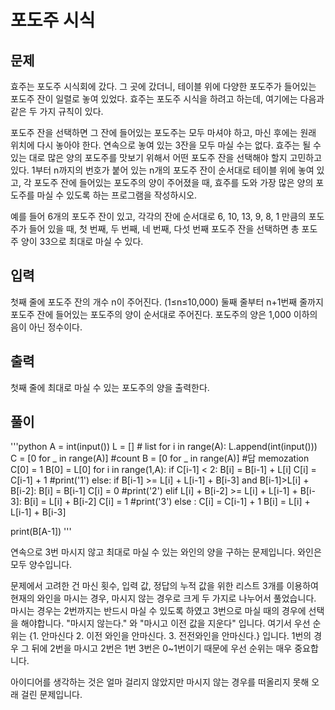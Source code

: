 # 포도주 시식

## 문제

효주는 포도주 시식회에 갔다. 그 곳에 갔더니, 테이블 위에 다양한 포도주가 들어있는 포도주 잔이 일렬로 놓여 있었다. 효주는 포도주 시식을 하려고 하는데, 여기에는 다음과 같은 두 가지 규칙이 있다.

포도주 잔을 선택하면 그 잔에 들어있는 포도주는 모두 마셔야 하고, 마신 후에는 원래 위치에 다시 놓아야 한다.
연속으로 놓여 있는 3잔을 모두 마실 수는 없다.
효주는 될 수 있는 대로 많은 양의 포도주를 맛보기 위해서 어떤 포도주 잔을 선택해야 할지 고민하고 있다. 1부터 n까지의 번호가 붙어 있는 n개의 포도주 잔이 순서대로 테이블 위에 놓여 있고, 각 포도주 잔에 들어있는 포도주의 양이 주어졌을 때, 효주를 도와 가장 많은 양의 포도주를 마실 수 있도록 하는 프로그램을 작성하시오.

예를 들어 6개의 포도주 잔이 있고, 각각의 잔에 순서대로 6, 10, 13, 9, 8, 1 만큼의 포도주가 들어 있을 때, 첫 번째, 두 번째, 네 번째, 다섯 번째 포도주 잔을 선택하면 총 포도주 양이 33으로 최대로 마실 수 있다.

## 입력

첫째 줄에 포도주 잔의 개수 n이 주어진다. (1≤n≤10,000) 둘째 줄부터 n+1번째 줄까지 포도주 잔에 들어있는 포도주의 양이 순서대로 주어진다. 포도주의 양은 1,000 이하의 음이 아닌 정수이다.

## 출력

첫째 줄에 최대로 마실 수 있는 포도주의 양을 출력한다.

## 풀이

'''python
A = int(input())
L = [] # list
for i in range(A):
L.append(int(input()))
C = [0 for _ in range(A)] #count
B = [0 for _ in range(A)] #답 memozation
C[0] = 1
B[0] = L[0]
for i in range(1,A):
if C[i-1] < 2:
B[i] = B[i-1] + L[i]
C[i] = C[i-1] + 1
#print('1')
else:
if B[i-1] >= L[i] + L[i-1] + B[i-3] and B[i-1]>L[i] + B[i-2]:
B[i] = B[i-1]
C[i] = 0
#print('2')
elif L[i] + B[i-2] >= L[i] + L[i-1] + B[i-3]:
B[i] = L[i] + B[i-2]
C[i] = 1
#print('3')
else :
C[i] = C[i-1] + 1
B[i] = L[i] + L[i-1] + B[i-3]

print(B[A-1])
'''

연속으로 3번 마시지 않고 최대로 마실 수 있는 와인의 양을 구하는 문제입니다. 와인은 모두 양수입니다.

문제에서 고려한 건 마신 횟수, 입력 값, 정답의 누적 값을 위한 리스트 3개를 이용하여 현재의 와인을 마시는 경우, 마시지 않는 경우로 크게 두 가지로 나누어서
풀었습니다. 마시는 경우는 2번까지는 반드시 마실 수 있도록 하였고 3번으로 마실 때의 경우에 선택을 해야합니다. "마시지 않는다." 와 "마시고 이전 값을 지운다" 입니다. 여기서 우선 순위는 {1. 안마신다 2. 이전 와인을 안마신다. 3. 전전와인을 안마신다.} 입니다. 1번의 경우 그 뒤에 2번을 마시고 2번은 1번 3번은 0~1번이기 때문에 우선 순위는 매우 중요합니다.

아이디어를 생각하는 것은 얼마 걸리지 않았지만 마시지 않는 경우를 떠올리지 못해 오래 걸린 문제입니다.
